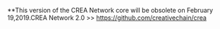 

**This version of the CREA Network core will be obsolete on February 19,2019.CREA Network 2.0 >>  https://github.com/creativechain/crea

